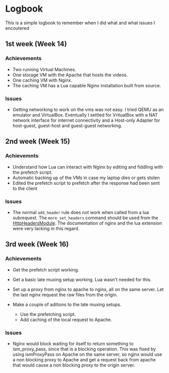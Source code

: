 # Logbook
This is a simple logbook to remember when I did what and what issues I
encoutered

## 1st week (Week 14)
### Achievements
- Two running Virtual Machines.
- One storage VM with the Apache that hosts the videos.
- One caching VM with Nginx.
- The caching VM has a Lua capable Nginx installation built from source.

### Issues
- Getting networking to work on the vms was not easy. I tried QEMU as an
    emulator and VirtualBox. Eventually I settled for VritualBox with a NAT
    network interface for internet connectivity and a Host-only Adapter for
    host-guest, guest-host and guest-guest networking.

## 2nd week (Week 15)
### Achievemnts
- Understand how Lua can interact with Nginx by editing and fiddling with the
    prefetch script.
- Automatic backing up of the VMs in case my laptop dies or gets stolen
- Edited the prefetch script to prefetch after the response had been sent to
    the client

### Issues
- The normal `add_header` rule does not work when called from a lua subrequest.
    The `more_set_headers` command should be used from the
    [HttpHeadersModule](http://wiki.nginx.org/HttpHeadersMoreModule).
    The documentation of nginx and the lua extension were very lacking in this
    regard.

## 3rd week (Week 16)
### Achievements
- Get the prefetch script working.
- Get a basic late muxing setup working. Lua wasn't needed for this.
- Set up a proxy from nginx to apache to nginx, all on the same server. Let the
    last nginx request the raw files from the origin.
- Make a couple of aditions to the late muxing setups.

    - Use the prefetching script.
    - Add caching of the local request to Apache.

### Issues
- Nginx would block waiting for itself to return something to ism_proxy_pass,
    since that is a blocking operation. This was fixed by using ismProxyPass on
    Apache on the same server, so nginx would use a non blocking proxy to Apache
    and get a request back from apache that would cause a non blocking proxy to
    the origin server.
